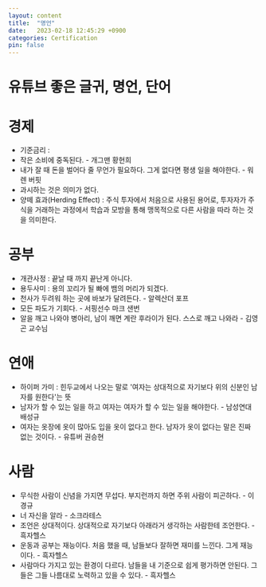 ```yaml
---
layout: content
title:  "명언"
date:   2023-02-18 12:45:29 +0900
categories: Certification
pin: false
---
```


유튜브 좋은 글귀, 명언, 단어
===

# 경제
- 기준금리 : 
- 작은 소비에 중독된다. - 개그맨 황현희
- 내가 잘 때 돈을 벌어다 줄 무언가 필요하다. 그게 없다면 평생 일을 해야한다. - 워렌 버핏
- 과시하는 것은 의미가 없다.
- 양떼 효과(Herding Effect) : 주식 투자에서 처음으로 사용된 용어로, 투자자가 주식을 거래하는 과정에서 학습과 모방을 통해 맹목적으로 다른 사람을 따라 하는 것을 의미한다.


# 공부
- 개관사정 : 끝날 때 까지 끝난게 아니다.
- 용두사미 : 용의 꼬리가 될 빠에 뱀의 머리가 되겠다.
- 천사가 두려워 하는 곳에 바보가 달려든다. - 알렉산더 포프
- 모든 파도가 기회다. - 서핑선수 마크 샌번
- 알을 깨고 나와야 병아리, 남이 깨면 계란 후라이가 된다. 스스로 깨고 나와라 - 김영곤 교수님


# 연애
- 하이퍼 가미 : 힌두교에서 나오는 말로 '여자는 상대적으로 자기보다 위의 신분인 남자를 원한다'는 뜻
- 남자가 할 수 있는 일을 하고 여자는 여자가 할 수 있는 일을 해야한다. - 남성연대 배성규
- 여자는 옷장에 옷이 많아도 입을 옷이 없다고 한다. 남자가 옷이 없다는 말은 진짜 없는 것이다. - 유튜버 권승현


# 사람
- 무식한 사람이 신념을 가지면 무섭다. 부지런까지 하면 주위 사람이 피곤하다. - 이경규
- 너 자신을 알라 - 소크라테스
- 조언은 상대적이다. 상대적으로 자기보다 아래라거 생각하는 사람한테 조언한다. - 흑자헬스
- 운동과 공부는 재능이다. 처음 했을 때, 남들보다 잘하면 재미를 느낀다. 그게 재능이다. - 흑자헬스
- 사람마다 가지고 있는 환경이 다르다. 남들을 내 기준으로 쉽게 평가하면 안된다. 그들은 그들 나름대로 노력하고 있을 수 있다. - 흑자헬스

